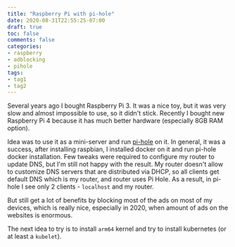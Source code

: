 ```yaml
---
title: "Raspberry Pi with pi-hole"
date: 2020-08-31T22:55:25-07:00
draft: true
toc: false
comments: false
categories:
- raspberry
- adblocking
- pihole
tags:
- tag1
- tag2
---
```


Several years ago I bought Raspberry Pi 3. It was a nice toy, but it was very slow and almost impossible to use, so it didn't stick. Recently I bought new Raspberry Pi 4 because it has much better hardware (especially 8GB RAM option).

Idea was to use it as a mini-server and run [pi-hole](https://pi-hole.net) on it. In general, it was a success, after installing raspbian, I installed docker on it and run pi-hole docker installation. Few tweaks were required to configure my router to update DNS, but I'm still not happy with the result. My router doesn't allow to customize DNS servers that are distributed via DHCP, so all clients get default DNS which is my router, and router uses Pi Hole. As a result, in pi-hole I see only 2 clients - `localhost` and my router. 

But still get a lot of benefits by blocking most of the ads on most of my devices, which is really nice, especially in 2020, when amount of ads on the websites is enormous.

The next idea to try is to install `arm64` kernel and try to install kubernetes (or at least a `kubelet`).

